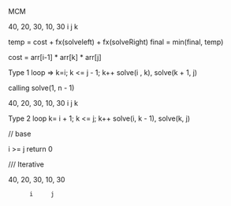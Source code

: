 MCM


40, 20, 30, 10, 30
    i            j
    k

temp = cost +  fx(solveleft) + fx(solveRight)
final = min(final, temp)

cost = arr[i-1] * arr[k] * arr[j]

Type 1
loop => k=i; k <= j - 1; k++
solve(i , k), solve(k + 1, j)

calling
solve(1, n - 1)




40, 20, 30, 10, 30
    i           j
                k

Type 2
loop k= i + 1; k <= j; k++
solve(i, k - 1), solve(k, j)


// base 

i >= j
return 0



/// Iterative


40, 20, 30, 10, 30


          i     j